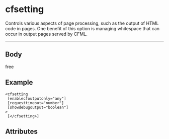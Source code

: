 # cfsetting


Controls various aspects of page processing, such as the output of HTML code in pages. One
  benefit of this option is managing whitespace that can occur in output pages served by CFML.

---
## Body
free

## Example
```
<cfsetting
 [enablecfoutputonly="any"]
 [requesttimeout="number"]
 [showdebugoutput="boolean"]
> 
 [</cfsetting>]
```
## Attributes
